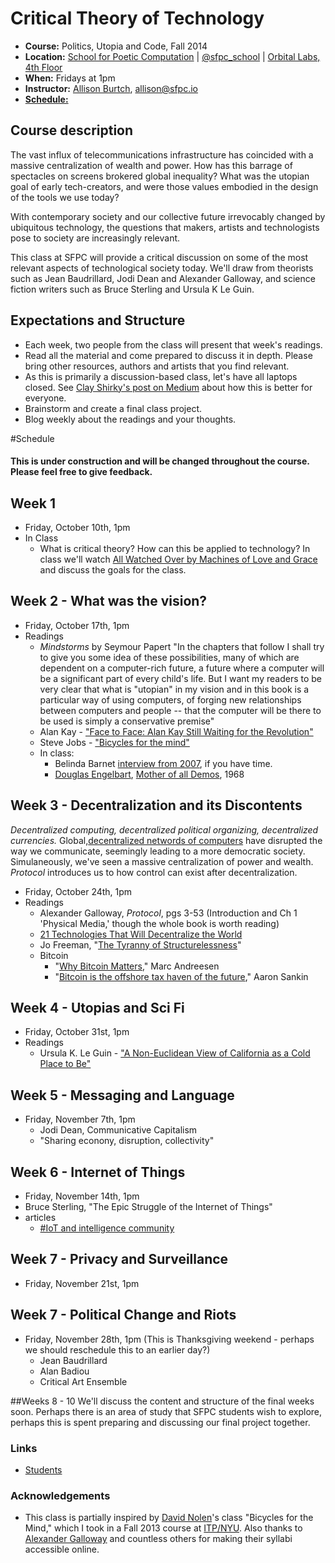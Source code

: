 # Critical Theory of Technology

* **Course:** Politics, Utopia and Code, Fall 2014
* **Location:** [School for Poetic Computation](http://sfpc.io/) | [@sfpc_school](https://twitter.com/sfpc_school) | [Orbital Labs, 4th Floor](http://orbitalnyc.com/)
* **When:** Fridays at 1pm
* **Instructor:** [Allison Burtch](http://allisonburtch.net), [allison@sfpc.io](mailto:allison@sfpc.io)
* **[Schedule:](https://github.com/allisonburtch/Critical-Theory-of-Technology/blob/master/syllabus.md#schedule)**

## Course description

The vast influx of telecommunications infrastructure has coincided with a massive centralization of wealth and power. How has this barrage of spectacles on screens brokered global inequality? What was the utopian goal of early tech-creators, and were those values embodied in the design of the tools we use today? 

With contemporary society and our collective future irrevocably changed by ubiquitous technology, the questions that makers, artists and technologists pose to society are increasingly relevant. 

This class at SFPC will provide a critical discussion on some of the most relevant aspects of technological society today. We'll draw from theorists such as Jean Baudrillard, Jodi Dean and Alexander Galloway, and science fiction writers such as Bruce Sterling and Ursula K Le Guin. 

## Expectations and Structure

* Each week, two people from the class will present that week's readings. 
* Read all the material and come prepared to discuss it in depth. Please bring other resources, authors and artists that you find relevant.
* As this is primarily a discussion-based class, let's have all laptops closed. See [Clay Shirky's post on Medium](https://medium.com/@cshirky/why-i-just-asked-my-students-to-put-their-laptops-away-7f5f7c50f368) about how this is better for everyone.
* Brainstorm and create a final class project.
* Blog weekly about the readings and your thoughts.

#Schedule
#### This is under construction and will be changed throughout the course. Please feel free to give feedback.
## Week 1
* Friday, October 10th, 1pm
* In Class
	* What is critical theory? How can this be applied to technology? In class we'll watch [All Watched Over by Machines of Love and Grace](https://vimeo.com/38724174) and discuss the goals for the class.

## Week 2 - What was the vision?
* Friday, October 17th, 1pm
* Readings 
	* _Mindstorms_ by Seymour Papert
		"In the chapters that follow I shall try to give you some idea of these possibilities, many of which are dependent on a computer-rich future, a future where a computer will be a significant part of every child's life. But I want my readers to be very clear that what is "utopian" in my vision and in this book is a particular way of using computers, of forging new relationships between computers and people -- that the computer will be there to be used is simply a conservative premise"
	* Alan Kay - ["Face to Face: Alan Kay Still Waiting for the Revolution"](http://www.scholastic.com/browse/article.jsp?id=5)
	* Steve Jobs - ["Bicycles for the mind"](http://www.youtube.com/watch?v=ob_GX50Za6c) 
	* In class:
		* Belinda Barnet [interview from 2007](http://web.archive.org/web/20120206001457/http://www.framejournal.net/interview/14/belinda-barnet), if you have time.
		* [Douglas Engelbart](https://en.wikipedia.org/wiki/The_Mother_of_All_Demos), [Mother of all Demos](http://web.archive.org/web/20120206001457/http://www.framejournal.net/interview/14/belinda-barnet), 1968

## Week 3 - Decentralization and its Discontents
<em>Decentralized computing, decentralized political organizing, decentralized currencies.</em>
Global,[decentralized networds of computers](http://www.nytimes.com/2013/06/09/opinion/sunday/fixing-the-digital-economy.html) have disrupted the way we communicate, seemingly leading to a more democratic society. Simulaneously, we've seen a massive centralization of power and wealth. _Protocol_ introduces us to how control can exist after decentralization.
* Friday, October 24th, 1pm
* Readings
	* Alexander Galloway, _Protocol_, pgs 3-53 (Introduction and Ch 1 'Physical Media,' though the whole book is worth reading)
	* [21 Technologies That Will Decentralize the World](http://www.shareable.net/blog/21-technologies-that-will-decentralize-the-world)
	* Jo Freeman, "[The Tyranny of Structurelessness](http://www.historyisaweapon.com/defcon1/tyrstruct.html)"
	* Bitcoin
		- "[Why Bitcoin Matters](http://dealbook.nytimes.com/2014/01/21/why-bitcoin-matters/)," Marc Andreesen
		- "[Bitcoin is the offshore tax haven of the future](http://www.dailydot.com/business/bitcoin-offshore-tax-haven/)," Aaron Sankin 

## Week 4 - Utopias and Sci Fi
* Friday, October 31st, 1pm
* Readings
	* Ursula K. Le Guin - ["A Non-Euclidean View of California as a Cold Place to Be"](http://theanarchistlibrary.org/library/ursula-k-le-guin-a-non-euclidean-view-of-california-as-a-cold-place-to-be)
	
## Week 5 - Messaging and Language
* Friday, November 7th, 1pm
	* Jodi Dean, Communicative Capitalism
	* "Sharing econony, disruption, collectivity"

## Week 6 - Internet of Things
* Friday, November 14th, 1pm
* Bruce Sterling, "The Epic Struggle of the Internet of Things"
* articles
	* [#IoT and intelligence community](http://www.informationweek.com/government/big-data-analytics/internet-of-things-intrigues-intelligence-community/d/d-id/1316025)

## Week 7 - Privacy and Surveillance
* Friday, November 21st, 1pm

## Week 7 - Political Change and Riots
* Friday, November 28th, 1pm (This is Thanksgiving weekend - perhaps we should reschedule this to an earlier day?)
	* Jean Baudrillard
	* Alan Badiou
	* Critical Art Ensemble

##Weeks 8 - 10 
We'll discuss the content and structure of the final weeks soon. Perhaps there is an area of study that SFPC students wish to explore, perhaps this is spent preparing and discussing our final project together.

### Links
* [Students](https://github.com/allisonburtch/Critical-Theory-of-Technology#students-blogs)

### Acknowledgements
* This class is partially inspired by [David Nolen](https://swannodette.github.io/)'s class "Bicycles for the Mind," which I took in a Fall 2013 course at [ITP/NYU](http://itp.nyu.edu/itp/). Also thanks to [Alexander Galloway](http://cultureandcommunication.org/galloway/2010fall-Politics_of_Code_syllabus.pdf) and countless others for making their syllabi accessible online. 



